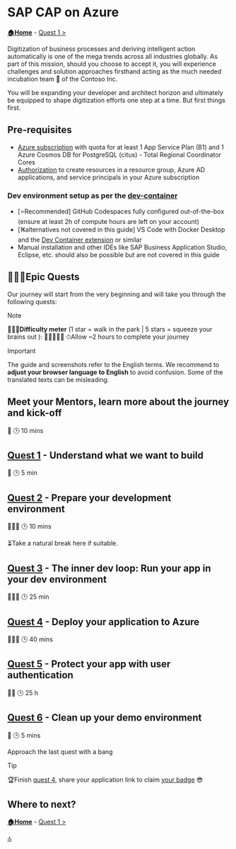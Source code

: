 # SAP CAP on Azure

**[🏠Home](../README.md)** - [ Quest 1 >](student/quest1.md)

Digitization of business processes and deriving intelligent action automatically is one of the mega trends across all industries globally. As part of this mission, should you choose to accept it, you will experience challenges and solution approaches firsthand acting as the much needed incubation team 🐣 of the Contoso Inc.

You will be expanding your developer and architect horizon and ultimately be equipped to shape digitization efforts one step at a time. But first things first.

## Pre-requisites

- [Azure subscription](https://azure.microsoft.com/free/) with quota for at least 1 App Service Plan (B1) and 1 Azure Cosmos DB for PostgreSQL (citus) - Total Regional Coordinator Cores
- [Authorization](https://learn.microsoft.com/entra/identity-platform/howto-create-service-principal-portal) to create resources in a resource group, Azure AD applications, and service principals in your Azure subscription

### Dev environment setup as per the [dev-container](https://github.com/Azure-Samples/app-service-javascript-sap-cap-quickstart/blob/main/.devcontainer/devcontainer.json)

- [⭐Recommended] GitHub Codespaces fully configured out-of-the-box (ensure at least 2h of compute hours are left on your account)
- [⛕alternatives not covered in this guide] VS Code with Docker Desktop and the [Dev Container extension](https://marketplace.visualstudio.com/items?itemName=ms-vscode-remote.remote-containers) or similar
- Manual installation and other IDEs like SAP Business Application Studio, Eclipse, etc. should also be possible but are not covered in this guide

## 🧙🏾‍♀️Epic Quests

Our journey will start from the very beginning and will take you through the following quests:

> [!NOTE]
>🏋🏽‍♂️**Difficulty meter** (1 star = walk in the park | 5 stars = squeeze your brains out ): 🌟🌟🌟🌟🌟
>⏱Allow ~2 hours to complete your journey

> [!IMPORTANT]
>The guide and screenshots refer to the English terms. We recommend to **adjust your browser language to English** to avoid confusion. Some of the translated texts can be misleading.

## Meet your Mentors, learn more about the journey and kick-off

🌟
🕒 10 mins

## [Quest 1](student/quest1.md) - Understand what we want to build

🌟
🕒 5 min

## [Quest 2](student/quest2.md) - Prepare your development environment

🌟🌟🌟
🕒 10 mins

⏳Take a natural break here if suitable.

## [Quest 3](student/quest3.md) - The inner dev loop: Run your app in your dev environment

🌟🌟🌟
🕒 25 min

## [Quest 4](student/quest4.md) - Deploy your application to Azure

🌟🌟🌟
🕒 40 mins

## [Quest 5](student/quest5.md) - Protect your app with user authentication

🌟🌟
🕒 25 h

## [Quest 6](student/quest6.md) - Clean up your demo environment

🌟
🕒 5 mins

Approach the last quest with a bang

> [!TIP]
>🏆Finish [quest 4](student/quest4.md), share your application link to claim [your badge](https://webhostingforconverter.z16.web.core.windows.net/claim-reward.html) 😎

## Where to next?

**[🏠Home](../README.md)** - [ Quest 1 >](student/quest1.md)

[🔝](#)